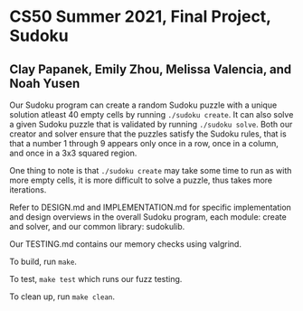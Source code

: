 # CS50 Summer 2021, Final Project, Sudoku
## Clay Papanek, Emily Zhou, Melissa Valencia, and Noah Yusen

Our Sudoku program can create a random Sudoku puzzle with a unique solution atleast 40 empty cells by running `./sudoku create`. It can also solve a given Sudoku puzzle that is validated by running `./sudoku solve`. Both our creator and solver ensure that the puzzles satisfy the Sudoku rules, that is that a number 1 through 9 appears only once in a row, once in a column, and once in a 3x3 squared region.

One thing to note is that `./sudoku create` may take some time to run as with more empty cells, it is more difficult to solve a puzzle, thus takes more iterations. 

Refer to DESIGN.md and IMPLEMENTATION.md for specific implementation and design overviews in the overall Sudoku program, each module: create and solver, and our common library: sudokulib. 

Our TESTING.md contains our memory checks using valgrind.

To build, run `make`.

To test, `make test` which runs our fuzz testing.

To clean up, run `make clean`.